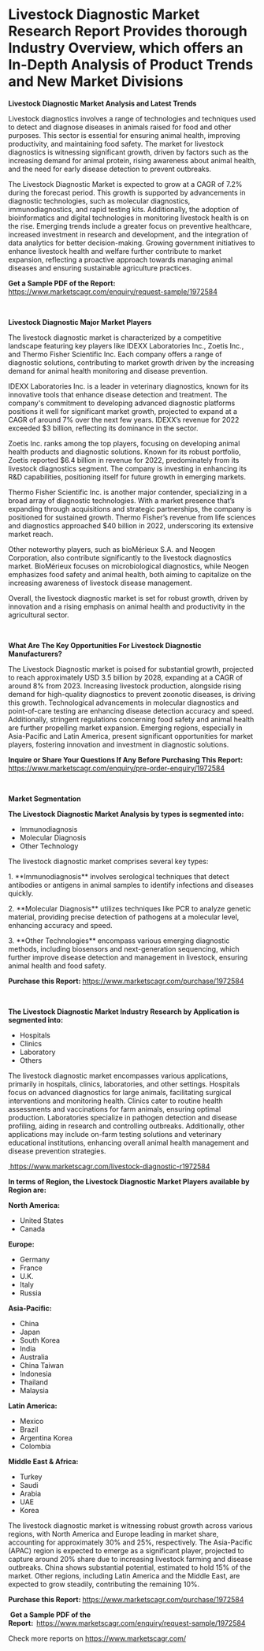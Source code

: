 <p><h1>Livestock Diagnostic Market Research Report Provides thorough Industry Overview, which offers an In-Depth Analysis of Product Trends and New Market Divisions</h1></p><p><strong>Livestock Diagnostic Market Analysis and Latest Trends</strong></p>
<p><p>Livestock diagnostics involves a range of technologies and techniques used to detect and diagnose diseases in animals raised for food and other purposes. This sector is essential for ensuring animal health, improving productivity, and maintaining food safety. The market for livestock diagnostics is witnessing significant growth, driven by factors such as the increasing demand for animal protein, rising awareness about animal health, and the need for early disease detection to prevent outbreaks.</p><p>The Livestock Diagnostic Market is expected to grow at a CAGR of 7.2% during the forecast period. This growth is supported by advancements in diagnostic technologies, such as molecular diagnostics, immunodiagnostics, and rapid testing kits. Additionally, the adoption of bioinformatics and digital technologies in monitoring livestock health is on the rise. Emerging trends include a greater focus on preventive healthcare, increased investment in research and development, and the integration of data analytics for better decision-making. Growing government initiatives to enhance livestock health and welfare further contribute to market expansion, reflecting a proactive approach towards managing animal diseases and ensuring sustainable agriculture practices.</p></p>
<p><strong>Get a Sample PDF of the Report:&nbsp;</strong> <a href="https://www.marketscagr.com/enquiry/request-sample/1972584?utm_campaign=2031&utm_medium=2&utm_source=Github&utm_content=ia&utm_term=03032025&utm_id=livestock-diagnostic">https://www.marketscagr.com/enquiry/request-sample/1972584</a></p>
<p>&nbsp;</p>
<p><strong>Livestock Diagnostic Major Market Players</strong></p>
<p><p>The livestock diagnostic market is characterized by a competitive landscape featuring key players like IDEXX Laboratories Inc., Zoetis Inc., and Thermo Fisher Scientific Inc. Each company offers a range of diagnostic solutions, contributing to market growth driven by the increasing demand for animal health monitoring and disease prevention.</p><p>IDEXX Laboratories Inc. is a leader in veterinary diagnostics, known for its innovative tools that enhance disease detection and treatment. The company's commitment to developing advanced diagnostic platforms positions it well for significant market growth, projected to expand at a CAGR of around 7% over the next few years. IDEXX’s revenue for 2022 exceeded $3 billion, reflecting its dominance in the sector.</p><p>Zoetis Inc. ranks among the top players, focusing on developing animal health products and diagnostic solutions. Known for its robust portfolio, Zoetis reported $6.4 billion in revenue for 2022, predominately from its livestock diagnostics segment. The company is investing in enhancing its R&D capabilities, positioning itself for future growth in emerging markets.</p><p>Thermo Fisher Scientific Inc. is another major contender, specializing in a broad array of diagnostic technologies. With a market presence that’s expanding through acquisitions and strategic partnerships, the company is positioned for sustained growth. Thermo Fisher’s revenue from life sciences and diagnostics approached $40 billion in 2022, underscoring its extensive market reach.</p><p>Other noteworthy players, such as bioMérieux S.A. and Neogen Corporation, also contribute significantly to the livestock diagnostics market. BioMérieux focuses on microbiological diagnostics, while Neogen emphasizes food safety and animal health, both aiming to capitalize on the increasing awareness of livestock disease management.</p><p>Overall, the livestock diagnostic market is set for robust growth, driven by innovation and a rising emphasis on animal health and productivity in the agricultural sector.</p></p>
<p>&nbsp;</p>
<p><strong>What Are The Key Opportunities For Livestock Diagnostic Manufacturers?</strong></p>
<p><p>The Livestock Diagnostic market is poised for substantial growth, projected to reach approximately USD 3.5 billion by 2028, expanding at a CAGR of around 8% from 2023. Increasing livestock production, alongside rising demand for high-quality diagnostics to prevent zoonotic diseases, is driving this growth. Technological advancements in molecular diagnostics and point-of-care testing are enhancing disease detection accuracy and speed. Additionally, stringent regulations concerning food safety and animal health are further propelling market expansion. Emerging regions, especially in Asia-Pacific and Latin America, present significant opportunities for market players, fostering innovation and investment in diagnostic solutions.</p></p>
<p><strong>Inquire or Share Your Questions If Any Before Purchasing This Report:</strong> <a href="https://www.marketscagr.com/enquiry/pre-order-enquiry/1972584?utm_campaign=2031&utm_medium=2&utm_source=Github&utm_content=ia&utm_term=03032025&utm_id=livestock-diagnostic">https://www.marketscagr.com/enquiry/pre-order-enquiry/1972584</a></p>
<p>&nbsp;</p>
<p><strong>Market Segmentation</strong></p>
<p><strong>The Livestock Diagnostic Market Analysis by types is segmented into:</strong></p>
<p><ul><li>Immunodiagnosis</li><li>Molecular Diagnosis</li><li>Other Technology</li></ul></p>
<p><p>The livestock diagnostic market comprises several key types: </p><p>1. **Immunodiagnosis** involves serological techniques that detect antibodies or antigens in animal samples to identify infections and diseases quickly.</p><p> </p><p>2. **Molecular Diagnosis** utilizes techniques like PCR to analyze genetic material, providing precise detection of pathogens at a molecular level, enhancing accuracy and speed.</p><p>3. **Other Technologies** encompass various emerging diagnostic methods, including biosensors and next-generation sequencing, which further improve disease detection and management in livestock, ensuring animal health and food safety.</p></p>
<p><strong>Purchase this Report:&nbsp;</strong><a href="https://www.marketscagr.com/purchase/1972584?utm_campaign=2031&utm_medium=2&utm_source=Github&utm_content=ia&utm_term=03032025&utm_id=livestock-diagnostic">https://www.marketscagr.com/purchase/1972584</a></p>
<p>&nbsp;</p>
<p><strong>The Livestock Diagnostic Market Industry Research by Application is segmented into:</strong></p>
<p><ul><li>Hospitals</li><li>Clinics</li><li>Laboratory</li><li>Others</li></ul></p>
<p><p>The livestock diagnostic market encompasses various applications, primarily in hospitals, clinics, laboratories, and other settings. Hospitals focus on advanced diagnostics for large animals, facilitating surgical interventions and monitoring health. Clinics cater to routine health assessments and vaccinations for farm animals, ensuring optimal production. Laboratories specialize in pathogen detection and disease profiling, aiding in research and controlling outbreaks. Additionally, other applications may include on-farm testing solutions and veterinary educational institutions, enhancing overall animal health management and disease prevention strategies.</p></p>
<p><a href="https://www.marketscagr.com/livestock-diagnostic-r1972584?utm_campaign=2031&utm_medium=2&utm_source=Github&utm_content=ia&utm_term=03032025&utm_id=livestock-diagnostic">&nbsp;https://www.marketscagr.com/livestock-diagnostic-r1972584</a></p>
<p><strong>In terms of Region, the Livestock Diagnostic Market Players available by Region are:</strong></p>
<p>
    <p> <strong> North America: </strong>
        <ul>
            <li>United States</li>
            <li>Canada</li>
        </ul>
        </p> 
    <p> <strong> Europe: </strong>
        <ul>
            <li>Germany</li>
            <li>France</li>
            <li>U.K.</li>
            <li>Italy</li>
            <li>Russia</li>
        </ul>
        </p> 
    <p> <strong> Asia-Pacific: </strong>
        <ul>
            <li>China</li>
            <li>Japan</li>
            <li>South Korea</li>
            <li>India</li>
            <li>Australia</li>
            <li>China Taiwan</li>
            <li>Indonesia</li>
            <li>Thailand</li>
            <li>Malaysia</li>
        </ul>
        </p> 
    <p> <strong> Latin America: </strong>
        <ul>
            <li>Mexico</li>
            <li>Brazil</li>
            <li>Argentina Korea</li>
            <li>Colombia</li>
        </ul>
        </p> 
    <p> <strong> Middle East & Africa: </strong>
        <ul>
            <li>Turkey</li>
            <li>Saudi</li>
            <li>Arabia</li>
            <li>UAE</li>
            <li>Korea</li>
        </ul>
    </p>
    </p>
<p><p>The livestock diagnostic market is witnessing robust growth across various regions, with North America and Europe leading in market share, accounting for approximately 30% and 25%, respectively. The Asia-Pacific (APAC) region is expected to emerge as a significant player, projected to capture around 20% share due to increasing livestock farming and disease outbreaks. China shows substantial potential, estimated to hold 15% of the market. Other regions, including Latin America and the Middle East, are expected to grow steadily, contributing the remaining 10%.</p></p>
<p><strong>Purchase this Report: </strong><a href="https://www.marketscagr.com/purchase/1972584?utm_campaign=2031&utm_medium=2&utm_source=Github&utm_content=ia&utm_term=03032025&utm_id=livestock-diagnostic">https://www.marketscagr.com/purchase/1972584</a></p>
<p>&nbsp;<strong>Get a Sample PDF of the Report:&nbsp;&nbsp;</strong><a href="https://www.marketscagr.com/enquiry/request-sample/1972584?utm_campaign=2031&utm_medium=2&utm_source=Github&utm_content=ia&utm_term=03032025&utm_id=livestock-diagnostic">https://www.marketscagr.com/enquiry/request-sample/1972584</a></p>
<p><strong></strong></p>
<p>Check more reports on <a href="https://www.marketscagr.com/?utm_campaign=2031&utm_medium=2&utm_source=Github&utm_content=ia&utm_term=03032025&utm_id=livestock-diagnostic">https://www.marketscagr.com/</a></p>